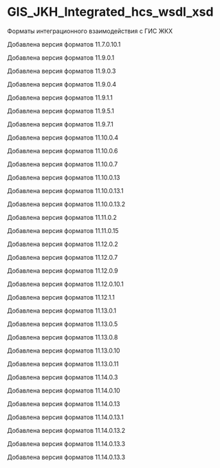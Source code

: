 # GIS_JKH_Integrated_hcs_wsdl_xsd
Форматы интеграционного взаимодействия с ГИС ЖКХ

Добавлена версия форматов 11.7.0.10.1

Добавлена версия форматов 11.9.0.1

Добавлена версия форматов 11.9.0.3

Добавлена версия форматов 11.9.0.4

Добавлена версия форматов 11.9.1.1

Добавлена версия форматов 11.9.5.1

Добавлена версия форматов 11.9.7.1

Добавлена версия форматов 11.10.0.4

Добавлена версия форматов 11.10.0.6

Добавлена версия форматов 11.10.0.7

Добавлена версия форматов 11.10.0.13

Добавлена версия форматов 11.10.0.13.1

Добавлена версия форматов 11.10.0.13.2

Добавлена версия форматов 11.11.0.2

Добавлена версия форматов 11.11.0.15

Добавлена версия форматов 11.12.0.2

Добавлена версия форматов 11.12.0.7

Добавлена версия форматов 11.12.0.9

Добавлена версия форматов 11.12.0.10.1

Добавлена версия форматов 11.12.1.1

Добавлена версия форматов 11.13.0.1

Добавлена версия форматов 11.13.0.5

Добавлена версия форматов 11.13.0.8

Добавлена версия форматов 11.13.0.10

Добавлена версия форматов 11.13.0.11

Добавлена версия форматов 11.14.0.3

Добавлена версия форматов 11.14.0.10

Добавлена версия форматов 11.14.0.13

Добавлена версия форматов 11.14.0.13.1

Добавлена версия форматов 11.14.0.13.2

Добавлена версия форматов 11.14.0.13.3

Добавлена версия форматов 11.14.0.13.3
